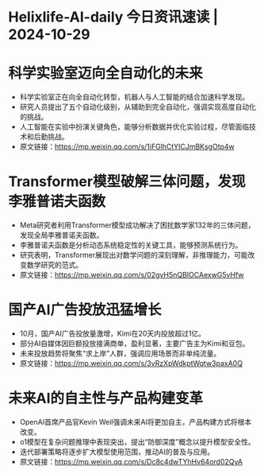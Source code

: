 # Helixlife-AI-daily 今日资讯速读 | 2024-10-29

# **科学实验室迈向全自动化的未来**
- 科学实验室正在向全自动化转型，机器人与人工智能的结合加速科学发现。
- 研究人员提出了五个自动化级别，从辅助到完全自动化，强调实现高度自动化的挑战。
- 人工智能在实验中扮演关键角色，能够分析数据并优化实验过程，尽管面临技术和后勤挑战。
- 原文链接：https://mp.weixin.qq.com/s/1iFGlhCtYICJmBKsgOtp4w

# **Transformer模型破解三体问题，发现李雅普诺夫函数**
- Meta研究者利用Transformer模型成功解决了困扰数学家132年的三体问题，发现全局李雅普诺夫函数。
- 李雅普诺夫函数是分析动态系统稳定性的关键工具，能够预测系统行为。
- 研究表明，Transformer展现出对数学问题的深刻理解，非推理能力，可能改变数学研究的范式。
- 原文链接：https://mp.weixin.qq.com/s/02gvH5nQBIOCAexwG5vHfw

# **国产AI广告投放迅猛增长**
- 10月，国产AI广告投放量激增，Kimi在20天内投放超过1亿。
- 部分AI自媒体因巨额投放接满商单，盈利显著，主要广告主为Kimi和豆包。
- 未来投放趋势将聚焦“求上岸”人群，强调应用场景而非单纯流量。
- 原文链接：https://mp.weixin.qq.com/s/3vRzXpWdkptWqtw3paxA0Q

# **未来AI的自主性与产品构建变革**
- OpenAI首席产品官Kevin Weil强调未来AI将更加自主，产品构建方式将根本改变。
- o1模型在复杂问题推理中表现突出，提出“防御深度”概念以提升模型安全性。
- 迭代部署策略将逐步扩大模型使用范围，推动AI的普及与应用。
- 原文链接：https://mp.weixin.qq.com/s/Dc8c4dwTYhHv64ord02QyA

